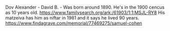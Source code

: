
Dov Alexander - David B. - Was born around 1890. 
He's in the 1900 cencus as 10 years old. https://www.familysearch.org/ark:/61903/1:1:MSJL-RY8 
His matzeiva has him as niftar in 1981 and it says he lived 90 years. https://www.findagrave.com/memorial/77469275/samuel-cohen
